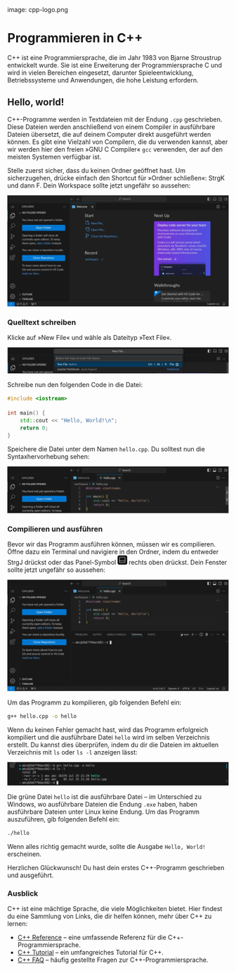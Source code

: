 <div class='meta'>
image: cpp-logo.png
</div>

# Programmieren in C++

<p class='abstract'>
C++ ist eine Programmiersprache, die im Jahr 1983 von Bjarne Stroustrup entwickelt wurde. Sie ist eine Erweiterung der Programmiersprache C und wird in vielen Bereichen eingesetzt, darunter Spieleentwicklung, Betriebssysteme und Anwendungen, die hohe Leistung erfordern.
</p>

## Hello, world!

C++-Programme werden in Textdateien mit der Endung `.cpp` geschrieben. Diese Dateien werden anschließend von einem Compiler in ausführbare Dateien übersetzt, die auf deinem Computer direkt ausgeführt werden können. Es gibt eine Vielzahl von Compilern, die du verwenden kannst, aber wir werden hier den freien »GNU C Compiler« `gcc` verwenden, der auf den meisten Systemen verfügbar ist.

Stelle zuerst sicher, dass du keinen Ordner geöffnet hast. Um sicherzugehen, drücke einfach den Shortcut für »Ordner schließen«: <span class='key'>Strg</span><span class='key'>K</span> und dann <span class='key'>F</span>. Dein Workspace sollte jetzt ungefähr so aussehen:

<img class='full' src='fresh-start.webp'>

### Quelltext schreiben

Klicke auf »New File« und wähle als Dateityp »Text File«.

<img class='full' src='choose-filename.webp'>

Schreibe nun den folgenden Code in die Datei:

```cpp
#include <iostream>

int main() {
    std::cout << "Hello, World!\n";
    return 0;
}
```

Speichere die Datei unter dem Namen `hello.cpp`. Du solltest nun die Syntaxhervorhebung sehen:

<img class='full' src='cpp-syntax-highlighting.webp'>

### Compilieren und ausführen

Bevor wir das Programm ausführen können, müssen wir es compilieren. Öffne dazu ein Terminal und navigiere in den Ordner, indem du entweder <span class='key'>Strg</span><span class='key'>J</span> drückst oder das Panel-Symbol <img src='../basics/panel.webp' style='border-radius: 4px; height: 1.5em;'> rechts oben drückst. Dein Fenster sollte jetzt ungefähr so aussehen:

<img class='full' src='cpp-lets-compile.webp'>

Um das Programm zu kompilieren, gib folgenden Befehl ein:

```bash
g++ hello.cpp -o hello
```
Wenn du keinen Fehler gemacht hast, wird das Programm erfolgreich kompiliert und die ausführbare Datei `hello` wird im selben Verzeichnis erstellt. Du kannst dies überprüfen, indem du dir die Dateien im aktuellen Verzeichnis mit `ls` oder `ls -l` anzeigen lässt:

<img class='full' src='ls.webp'>

Die grüne Datei `hello` ist die ausführbare Datei – im Unterschied zu Windows, wo ausführbare Dateien die Endung `.exe` haben, haben ausführbare Dateien unter Linux keine Endung. Um das Programm auszuführen, gib folgenden Befehl ein:

```bash
./hello
```

Wenn alles richtig gemacht wurde, sollte die Ausgabe `Hello, World!` erscheinen.

Herzlichen Glückwunsch! Du hast dein erstes C++-Programm geschrieben und ausgeführt.

### Ausblick

C++ ist eine mächtige Sprache, die viele Möglichkeiten bietet. Hier findest du eine Sammlung von Links, die dir helfen können, mehr über C++ zu lernen:

- [C++ Reference](https://en.cppreference.com/w/cpp) – eine umfassende Referenz für die C++-Programmiersprache.
- [C++ Tutorial](https://www.learncpp.com/) – ein umfangreiches Tutorial für C++.
- [C++ FAQ](https://isocpp.org/faq) – häufig gestellte Fragen zur C++-Programmiersprache.